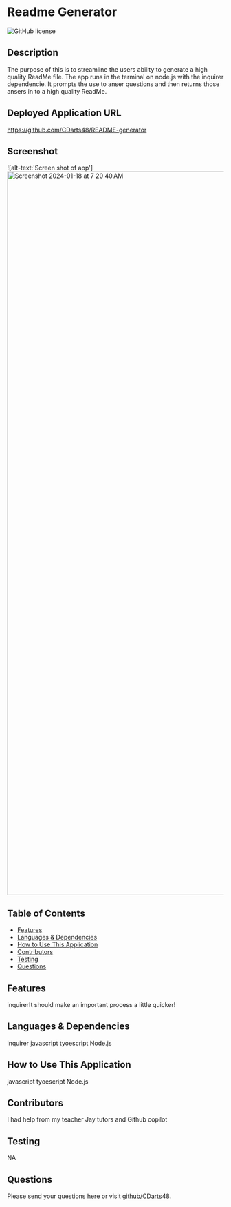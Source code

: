 # Readme Generator

![GitHub license](https://img.shields.io/badge/license-APACHE2.0-blue.svg)

## Description
The purpose of this is to streamline the users ability to generate a high quality ReadMe file. The app runs in the terminal on node.js with the inquirer dependencie. It prompts the use to anser questions and then returns those ansers in to a high quality ReadMe.

## Deployed Application URL
https://github.com/CDarts48/README-generator

## Screenshot
![alt-text:'Screen shot of app']
<img width="1680" alt="Screenshot 2024-01-18 at 7 20 40 AM" src="https://github.com/CDarts48/README-generator/assets/137344214/23864b30-0747-4fd5-ba7c-bcdb6e7b06ee">

## Table of Contents
* [Features](#features)
* [Languages & Dependencies](#languages--dependencies)
* [How to Use This Application](#how-to-use-this-application)
* [Contributors](#contributors)
* [Testing](#testing)
* [Questions](#questions)

## Features
  inquirerIt should make an important process a little quicker!
  
## Languages & Dependencies
  inquirer javascript tyoescript Node.js
  
## How to Use This Application
  javascript tyoescript Node.js

  ## Contributors
  I had help from my teacher Jay tutors and Github copilot 
  
## Testing
  NA

## Questions
  Please send your questions [here](mailto:cdartswebdev@gmail.com?subject=[GitHub]%20Dev%20Connect) or visit [github/CDarts48](https://github.com/CDarts48).
